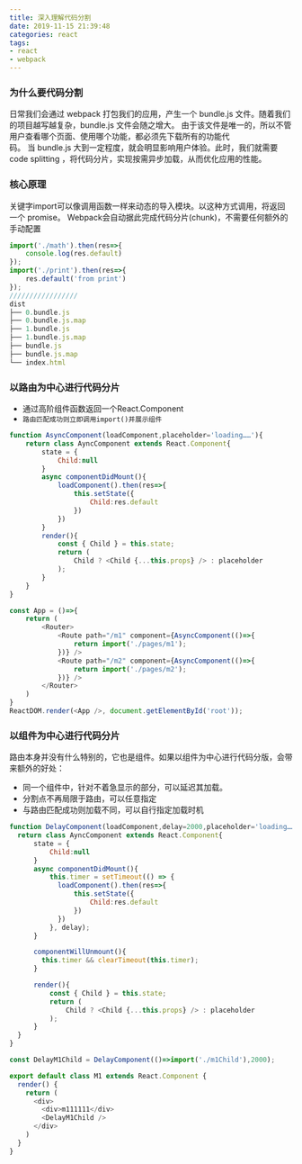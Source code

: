 ```yaml
---
title: 深入理解代码分割
date: 2019-11-15 21:39:48
categories: react
tags:
- react
- webpack
---
```


### 为什么要代码分割
日常我们会通过 webpack 打包我们的应用，产生一个 bundle.js 文件。随着我们的项目越写越复杂，bundle.js 文件会随之增大。 由于该文件是唯一的，所以不管用户查看哪个页面、使用哪个功能，都必须先下载所有的功能代码。 当 bundle.js 大到一定程度，就会明显影响用户体验。此时，我们就需要 code splitting ，将代码分片，实现按需异步加载，从而优化应用的性能。
 <!-- more -->
### 核心原理
关键字import可以像调用函数一样来动态的导入模块。以这种方式调用，将返回一个 promise。
Webpack会自动据此完成代码分片(chunk)，不需要任何额外的手动配置

```javascript
import('./math').then(res=>{
    console.log(res.default)
});
import('./print').then(res=>{
    res.default('from print')
});
/////////////////
dist
├── 0.bundle.js
├── 0.bundle.js.map
├── 1.bundle.js
├── 1.bundle.js.map
├── bundle.js
├── bundle.js.map
└── index.html
```

### 以路由为中心进行代码分片
+ 通过高阶组件函数返回一个React.Component
+ `路由匹配成功则立即调用import()并展示组件`
```javascript
function AsyncComponent(loadComponent,placeholder='loading……'){
    return class AyncComponent extends React.Component{
        state = {
            Child:null
        }
        async componentDidMount(){
            loadComponent().then(res=>{
                this.setState({
                    Child:res.default
                })
            })
        }
        render(){
            const { Child } = this.state;
            return (
                Child ? <Child {...this.props} /> : placeholder
            );
        }
    }    
}

const App = ()=>{
    return (
        <Router>
            <Route path="/m1" component={AsyncComponent(()=>{
                return import('./pages/m1');
            })} />
            <Route path="/m2" component={AsyncComponent(()=>{
                return import('./pages/m2');
            })} />
        </Router>
    )
}
ReactDOM.render(<App />, document.getElementById('root'));
```
### 以组件为中心进行代码分片
路由本身并没有什么特别的，它也是组件。如果以组件为中心进行代码分版，会带来额外的好处：
+ 同一个组件中，针对不着急显示的部分，可以延迟其加载。
+ 分割点不再局限于路由，可以任意指定
+ 与路由匹配成功则加载不同，可以自行指定加载时机
```javascript
function DelayComponent(loadComponent,delay=2000,placeholder='loading……'){
  return class AyncComponent extends React.Component{
      state = {
          Child:null
      }
      async componentDidMount(){
          this.timer = setTimeout(() => {
            loadComponent().then(res=>{
                this.setState({
                    Child:res.default
                })
            })
          }, delay);
      }

      componentWillUnmount(){
        this.timer && clearTimeout(this.timer);
      }

      render(){
          const { Child } = this.state;
          return (
              Child ? <Child {...this.props} /> : placeholder
          );
      }
  }    
}

const DelayM1Child = DelayComponent(()=>import('./m1Child'),2000);

export default class M1 extends React.Component {
  render() {
    return (
      <div>
        <div>m111111</div>
        <DelayM1Child />
      </div>
    )
  }
}
```